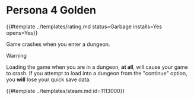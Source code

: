 # Persona 4 Golden
<!-- script:Aliases [
    "P4G"
] -->

{{#template ../templates/rating.md status=Garbage installs=Yes opens=Yes}}

Game crashes when you enter a dungeon.

> [!WARNING]
> Loading the game when you are in a dungeon, **at all**, will cause your game to crash. If you attempt to load into a dungeon from the "continue" option, you **will** lose your quick save data.

{{#template ../templates/steam.md id=1113000}}
